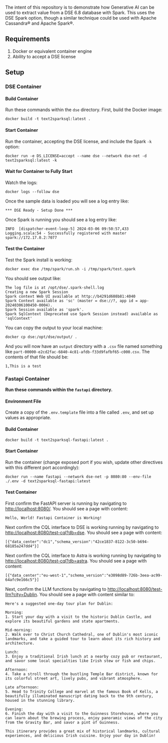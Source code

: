 
The intent of this repository is to demonstrate how Generative AI can be used to extract value from a DSE 6.8 database with Spark. This uses the DSE Spark option, though a similar technique could be used with Apache Cassandra® and Apache Spark®.

## Requirements

1. Docker or equivalent container engine
2. Ability to accept a DSE license

## Setup
### DSE Container

#### Build Container
Run these commands within the `dse` directory. First, build the Docker image:

```
docker build -t text2sparksql:latest .
```

#### Start Container
Run the container, accepting the DSE license, and include the Spark `-k` option:

```
docker run -e DS_LICENSE=accept --name dse --network dse-net -d text2sparksql:latest -k
```

#### Wait for Container to Fully Start
Watch the logs:

```
docker logs --follow dse
```

Once the sample data is loaded you will see a log entry like:

```
*** DSE Ready - Setup Done ***
```

Once Spark is running you should see a log entry like:

```
INFO  [dispatcher-event-loop-5] 2024-03-06 09:50:57,433  Logging.scala:54 - Successfully registered with master spark://172.17.0.2:7077
```

#### Test the Container

Test the Spark install is working:

```
docker exec dse /tmp/spark/run.sh -i /tmp/spark/test.spark
```

You should see output like:

```
The log file is at /opt/dse/.spark-shell.log
Creating a new Spark Session
Spark context Web UI available at http://b4291d608b81:4040
Spark Context available as 'sc' (master = dse://?, app id = app-20240306100450-0004).
Spark Session available as 'spark'.
Spark SqlContext (Deprecated use Spark Session instead) available as 'sqlContext'
```

You can copy the output to your local machine:

```
docker cp dse:/opt/dse/output/ .
```

And you will now have an `output` directory with a `.csv` file named something like `part-00000-e2cd2fac-6840-4c81-afdb-f33d9fafbf65-c000.csv`. The contents of that file should be:

```
1,This is a test
```


### Fastapi Container

**Run these commands within the `fastapi` directory.**

#### Environment File

Create a copy of the `.env.template` file into a file called `.env`, and set up values as appropriate.

#### Build Container

```
docker build -t text2sparksql-fastapi:latest .
```

#### Start Container
Run the container (change exposed port if you wish, update other directives with this different port accordingly):

```
docker run --name fastapi --network dse-net -p 8080:80 --env-file ./.env -d text2sparksql-fastapi:latest
```

#### Test Container

First confirm the FastAPI server is running by navigating to [http://localhost:8080/](http://localhost:8080/). You should see a page with content:

```
Hello, World! Fastapi Container is Working!
```

Next confirm the CQL interface to DSE is working running by navigating to [http://localhost:8080/test-cql?db=dse](http://localhost:8080/test-cql?db=dse). You should see a page with content:

```
[{"data_center":"dc1","schema_version":"42ce1837-8122-3c50-b694-68185a247dd4"}]
```

Next confirm the CQL interface to Astra is working running by navigating to [http://localhost:8080/test-cql?db=astra](http://localhost:8080/test-cql?db=astra). You should see a page with content:

```
[{"data_center":"eu-west-1","schema_version":"e3098d89-726b-3eea-ac99-64afc9e166c5"}]
```

Next, confirm the LLM functions by navigating to [http://localhost:8080/test-llm?city=Dublin](http://localhost:8080/test-llm?city=Dublin). You should see a page with content similar to:

```
Here's a suggested one-day tour plan for Dublin:

Morning:
1. Start your day with a visit to the historic Dublin Castle, and explore its beautiful gardens and state apartments.

Mid-morning:
2. Walk over to Christ Church Cathedral, one of Dublin's most iconic landmarks, and take a guided tour to learn about its rich history and architecture.

Lunch:
3. Enjoy a traditional Irish lunch at a nearby cozy pub or restaurant, and savor some local specialties like Irish stew or fish and chips.

Afternoon:
4. Take a stroll through the bustling Temple Bar district, known for its colorful street art, lively pubs, and vibrant atmosphere.

Late afternoon:
5. Head to Trinity College and marvel at the famous Book of Kells, a beautifully illuminated manuscript dating back to the 9th century, housed in the stunning library.

Evening:
6. Finish the day with a visit to the Guinness Storehouse, where you can learn about the brewing process, enjoy panoramic views of the city from the Gravity Bar, and savor a pint of Guinness.

This itinerary provides a great mix of historical landmarks, cultural experiences, and delicious Irish cuisine. Enjoy your day in Dublin!
```

